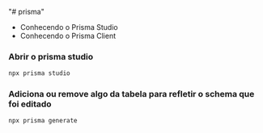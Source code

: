 "# prisma"

- Conhecendo o Prisma Studio
- Conhecendo o Prisma Client

### Abrir o prisma studio

```bash
npx prisma studio
```

### Adiciona ou remove algo da tabela para refletir o schema que foi editado

```bash
npx prisma generate
```
